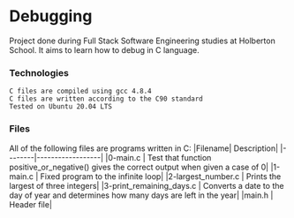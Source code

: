 # Debugging

Project done during Full Stack Software Engineering studies at Holberton School. It aims to learn how to debug in C language.
### Technologies

    C files are compiled using gcc 4.8.4
    C files are written according to the C90 standard
    Tested on Ubuntu 20.04 LTS

### Files

All of the following files are programs written in C:
|Filename| 	Description|
|--------|------------------|
|0-main.c |	Test that function positive_or_negative() gives the correct output when given a case of 0|
|1-main.c |	Fixed program to the infinite loop|
|2-largest_number.c |	Prints the largest of three integers|
|3-print_remaining_days.c |	Converts a date to the day of year and determines how many days are left in the year|
|main.h |	Header file|
